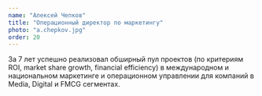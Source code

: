 ```yaml
---
name: "Алексей Чепков"
title: "Операционный директор по маркетингу"
photo: "a.chepkov.jpg"
order: 20
---
```


За 7 лет успешно реализовал обширный пул проектов (по критериям ROI, market share growth, financial efficiency) в международном и национальном маркетинге и операционном управлении для компаний в Media, Digital и FMCG сегментах.